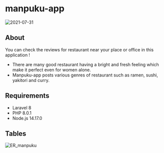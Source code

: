# manpuku-app
![2021-07-31](https://user-images.githubusercontent.com/69677740/127734562-e3539492-16fc-4e56-a5d1-793e98e7a670.png)
## About
You can check the reviews for restaurant near your place or office in this application ! 
- There are many good restaurant having a bright and fresh feeling which make it perfect even for women alone.
- Manpuku-app posts various genres of restaurant such as ramen, sushi, yakitori and curry.
## Requirements
- Laravel 8
- PHP 8.0.1
- Node.js 14.17.0
## Tables
![ER_manpuku](https://user-images.githubusercontent.com/69677740/127734070-0649145e-da0d-4169-90d1-81e2da4132d9.png)
